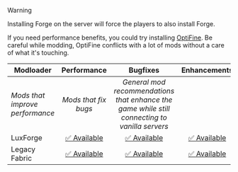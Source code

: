 > [!WARNING]
> Installing Forge on the server will force the players to also install Forge.
>
> If you need performance benefits, you could try installing [OptiFine](https://www.optifine.net/adloadx.php?f=OptiFine_1.6.4_HD_U_C4.jar.). Be careful while modding, OptiFine conflicts with a lot of mods without a care of what it's touching.

| Modloader | Performance | Bugfixes | Enhancements |
| --- | :---: | :---: | :---: |
| *Mods that improve performance* | *Mods that fix bugs* | *General mod recommendations that enhance the game while still connecting to vanilla servers* |
| LuxForge | [✅ Available](forge/optimizations.md) | [✅ Available](forge/fixes.md) | [✅ Available](forge/enhancements.md) |
| Legacy Fabric | [✅ Available](legacy/optimizations.md) | [✅ Available](legacy/fixes.md) | [✅ Available](legacy/enhancements.md) |